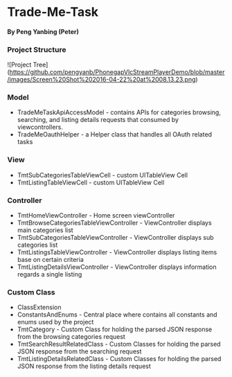 # Trade-Me-Task
#### By Peng Yanbing (Peter)

### Project Structure
![Project Tree] (https://github.com/pengyanb/PhonegapVlcStreamPlayerDemo/blob/master/images/Screen%20Shot%202016-04-22%20at%2008.13.23.png)

### Model 
* TradeMeTaskApiAccessModel - contains APIs for categories browsing, searching, and listing details requests that consumed by viewcontrollers.
* TradeMeOauthHelper - a Helper class that handles all OAuth related tasks

### View
* TmtSubCategoriesTableViewCell - custom UITableView Cell
* TmtListingTableViewCell - custom UITableView Cell

### Controller
* TmtHomeViewController - Home screen viewController
* TmtBrowseCategoriesTableViewController - ViewController displays main categories list
* TmtSubCategoriesTableViewController - ViewController displays sub categories list
* TmtListingsTableViewController - ViewController displays listing items base on certain criteria
* TmtListingDetailsViewController - ViewController displays information regards a single listing

### Custom Class
* ClassExtension
* ConstantsAndEnums - Central place where contains all constants and enums used by the project
* TmtCategory - Custom Class for holding the parsed JSON response from the browsing categories request
* TmtSearchResultRelatedClass - Custom Classes for holding the parsed JSON response from the searching request
* TmtListingDetailsRelatedClass - Custom Classes for holding the parsed JSON response from the listing details request
